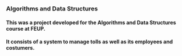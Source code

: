 ### Algorithms and Data Structures
####
#### This was a project developed for the Algorithms and Data Structures course at FEUP.
#### It consists of a system to manage tolls as well as its employees and costumers.
